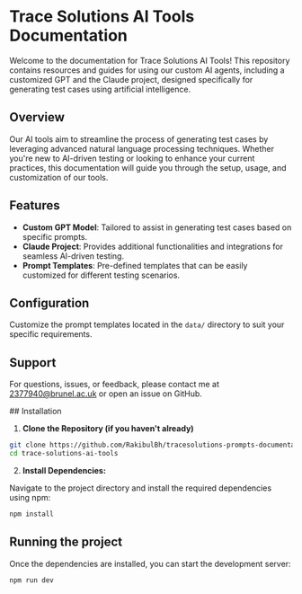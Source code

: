 # Trace Solutions AI Tools Documentation

Welcome to the documentation for Trace Solutions AI Tools! This repository contains resources and guides for using our custom AI agents, including a customized GPT and the Claude project, designed specifically for generating test cases using artificial intelligence.

## Overview

Our AI tools aim to streamline the process of generating test cases by leveraging advanced natural language processing techniques. Whether you're new to AI-driven testing or looking to enhance your current practices, this documentation will guide you through the setup, usage, and customization of our tools.

## Features

- **Custom GPT Model**: Tailored to assist in generating test cases based on specific prompts.
- **Claude Project**: Provides additional functionalities and integrations for seamless AI-driven testing.
- **Prompt Templates**: Pre-defined templates that can be easily customized for different testing scenarios.

## Configuration

Customize the prompt templates located in the `data/` directory to suit your specific requirements.

## Support

For questions, issues, or feedback, please contact me at 2377940@brunel.ac.uk or open an issue on GitHub.

## Installation

1. **Clone the Repository (if you haven't already)**

```bash
git clone https://github.com/RakibulBh/tracesolutions-prompts-documentation.git
cd trace-solutions-ai-tools
```

2. **Install Dependencies:**

Navigate to the project directory and install the required dependencies using npm:

```bash
npm install
```

## Running the project

Once the dependencies are installed, you can start the development server:

```
npm run dev
```
